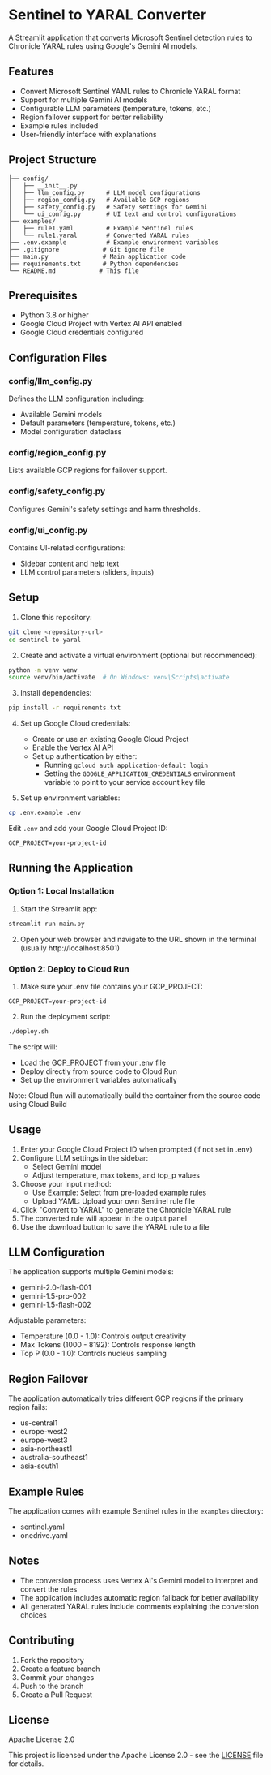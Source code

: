 # Sentinel to YARAL Converter

A Streamlit application that converts Microsoft Sentinel detection rules to Chronicle YARAL rules using Google's Gemini AI models.

## Features

- Convert Microsoft Sentinel YAML rules to Chronicle YARAL format
- Support for multiple Gemini AI models
- Configurable LLM parameters (temperature, tokens, etc.)
- Region failover support for better reliability
- Example rules included
- User-friendly interface with explanations

## Project Structure

```
├── config/
│   ├── __init__.py
│   ├── llm_config.py      # LLM model configurations
│   ├── region_config.py   # Available GCP regions
│   ├── safety_config.py   # Safety settings for Gemini
│   └── ui_config.py       # UI text and control configurations
├── examples/
│   ├── rule1.yaml         # Example Sentinel rules
│   └── rule1.yaral        # Converted YARAL rules
├── .env.example           # Example environment variables
├── .gitignore            # Git ignore file
├── main.py               # Main application code
├── requirements.txt      # Python dependencies
└── README.md            # This file
```

## Prerequisites

- Python 3.8 or higher
- Google Cloud Project with Vertex AI API enabled
- Google Cloud credentials configured

## Configuration Files

### config/llm_config.py
Defines the LLM configuration including:
- Available Gemini models
- Default parameters (temperature, tokens, etc.)
- Model configuration dataclass

### config/region_config.py
Lists available GCP regions for failover support.

### config/safety_config.py
Configures Gemini's safety settings and harm thresholds.

### config/ui_config.py
Contains UI-related configurations:
- Sidebar content and help text
- LLM control parameters (sliders, inputs)

## Setup

1. Clone this repository:
```bash
git clone <repository-url>
cd sentinel-to-yaral
```

2. Create and activate a virtual environment (optional but recommended):
```bash
python -m venv venv
source venv/bin/activate  # On Windows: venv\Scripts\activate
```

3. Install dependencies:
```bash
pip install -r requirements.txt
```

4. Set up Google Cloud credentials:
   - Create or use an existing Google Cloud Project
   - Enable the Vertex AI API
   - Set up authentication by either:
     - Running `gcloud auth application-default login`
     - Setting the `GOOGLE_APPLICATION_CREDENTIALS` environment variable to point to your service account key file

5. Set up environment variables:
```bash
cp .env.example .env
```
Edit `.env` and add your Google Cloud Project ID:
```
GCP_PROJECT=your-project-id
```

## Running the Application

### Option 1: Local Installation
1. Start the Streamlit app:
```bash
streamlit run main.py
```

2. Open your web browser and navigate to the URL shown in the terminal (usually http://localhost:8501)

### Option 2: Deploy to Cloud Run

1. Make sure your .env file contains your GCP_PROJECT:
```
GCP_PROJECT=your-project-id
```

2. Run the deployment script:
```bash
./deploy.sh
```

The script will:
- Load the GCP_PROJECT from your .env file
- Deploy directly from source code to Cloud Run
- Set up the environment variables automatically

Note: Cloud Run will automatically build the container from the source code using Cloud Build

## Usage

1. Enter your Google Cloud Project ID when prompted (if not set in .env)
2. Configure LLM settings in the sidebar:
   - Select Gemini model
   - Adjust temperature, max tokens, and top_p values
3. Choose your input method:
   - Use Example: Select from pre-loaded example rules
   - Upload YAML: Upload your own Sentinel rule file
4. Click "Convert to YARAL" to generate the Chronicle YARAL rule
5. The converted rule will appear in the output panel
6. Use the download button to save the YARAL rule to a file

## LLM Configuration

The application supports multiple Gemini models:
- gemini-2.0-flash-001
- gemini-1.5-pro-002
- gemini-1.5-flash-002

Adjustable parameters:
- Temperature (0.0 - 1.0): Controls output creativity
- Max Tokens (1000 - 8192): Controls response length
- Top P (0.0 - 1.0): Controls nucleus sampling

## Region Failover

The application automatically tries different GCP regions if the primary region fails:
- us-central1
- europe-west2
- europe-west3
- asia-northeast1
- australia-southeast1
- asia-south1

## Example Rules

The application comes with example Sentinel rules in the `examples` directory:
- sentinel.yaml
- onedrive.yaml

## Notes

- The conversion process uses Vertex AI's Gemini model to interpret and convert the rules
- The application includes automatic region fallback for better availability
- All generated YARAL rules include comments explaining the conversion choices

## Contributing

1. Fork the repository
2. Create a feature branch
3. Commit your changes
4. Push to the branch
5. Create a Pull Request

## License

Apache License 2.0

This project is licensed under the Apache License 2.0 - see the [LICENSE](LICENSE) file for details.
